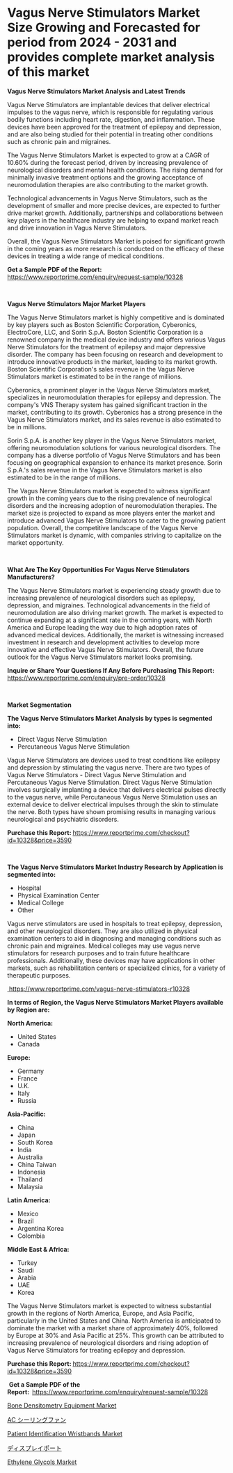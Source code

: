 <p><h1>Vagus Nerve Stimulators Market Size Growing and Forecasted for period from 2024 - 2031 and provides complete market analysis of this market</h1></p><p><strong>Vagus Nerve Stimulators Market Analysis and Latest Trends</strong></p>
<p><p>Vagus Nerve Stimulators are implantable devices that deliver electrical impulses to the vagus nerve, which is responsible for regulating various bodily functions including heart rate, digestion, and inflammation. These devices have been approved for the treatment of epilepsy and depression, and are also being studied for their potential in treating other conditions such as chronic pain and migraines.</p><p>The Vagus Nerve Stimulators Market is expected to grow at a CAGR of 10.60% during the forecast period, driven by increasing prevalence of neurological disorders and mental health conditions. The rising demand for minimally invasive treatment options and the growing acceptance of neuromodulation therapies are also contributing to the market growth.</p><p>Technological advancements in Vagus Nerve Stimulators, such as the development of smaller and more precise devices, are expected to further drive market growth. Additionally, partnerships and collaborations between key players in the healthcare industry are helping to expand market reach and drive innovation in Vagus Nerve Stimulators.</p><p>Overall, the Vagus Nerve Stimulators Market is poised for significant growth in the coming years as more research is conducted on the efficacy of these devices in treating a wide range of medical conditions.</p></p>
<p><strong>Get a Sample PDF of the Report:&nbsp;</strong> <a href="https://www.reportprime.com/enquiry/request-sample/10328">https://www.reportprime.com/enquiry/request-sample/10328</a></p>
<p>&nbsp;</p>
<p><strong>Vagus Nerve Stimulators Major Market Players</strong></p>
<p><p>The Vagus Nerve Stimulators market is highly competitive and is dominated by key players such as Boston Scientific Corporation, Cyberonics, ElectroCore, LLC, and Sorin S.p.A. Boston Scientific Corporation is a renowned company in the medical device industry and offers various Vagus Nerve Stimulators for the treatment of epilepsy and major depressive disorder. The company has been focusing on research and development to introduce innovative products in the market, leading to its market growth. Boston Scientific Corporation's sales revenue in the Vagus Nerve Stimulators market is estimated to be in the range of millions.</p><p>Cyberonics, a prominent player in the Vagus Nerve Stimulators market, specializes in neuromodulation therapies for epilepsy and depression. The company's VNS Therapy system has gained significant traction in the market, contributing to its growth. Cyberonics has a strong presence in the Vagus Nerve Stimulators market, and its sales revenue is also estimated to be in millions.</p><p>Sorin S.p.A. is another key player in the Vagus Nerve Stimulators market, offering neuromodulation solutions for various neurological disorders. The company has a diverse portfolio of Vagus Nerve Stimulators and has been focusing on geographical expansion to enhance its market presence. Sorin S.p.A.'s sales revenue in the Vagus Nerve Stimulators market is also estimated to be in the range of millions.</p><p>The Vagus Nerve Stimulators market is expected to witness significant growth in the coming years due to the rising prevalence of neurological disorders and the increasing adoption of neuromodulation therapies. The market size is projected to expand as more players enter the market and introduce advanced Vagus Nerve Stimulators to cater to the growing patient population. Overall, the competitive landscape of the Vagus Nerve Stimulators market is dynamic, with companies striving to capitalize on the market opportunity.</p></p>
<p>&nbsp;</p>
<p><strong>What Are The Key Opportunities For Vagus Nerve Stimulators Manufacturers?</strong></p>
<p><p>The Vagus Nerve Stimulators market is experiencing steady growth due to increasing prevalence of neurological disorders such as epilepsy, depression, and migraines. Technological advancements in the field of neuromodulation are also driving market growth. The market is expected to continue expanding at a significant rate in the coming years, with North America and Europe leading the way due to high adoption rates of advanced medical devices. Additionally, the market is witnessing increased investment in research and development activities to develop more innovative and effective Vagus Nerve Stimulators. Overall, the future outlook for the Vagus Nerve Stimulators market looks promising.</p></p>
<p><strong>Inquire or Share Your Questions If Any Before Purchasing This Report:</strong> <a href="https://www.reportprime.com/enquiry/pre-order/10328">https://www.reportprime.com/enquiry/pre-order/10328</a></p>
<p>&nbsp;</p>
<p><strong>Market Segmentation</strong></p>
<p><strong>The Vagus Nerve Stimulators Market Analysis by types is segmented into:</strong></p>
<p><ul><li>Direct Vagus Nerve Stimulation</li><li>Percutaneous Vagus Nerve Stimulation</li></ul></p>
<p><p>Vagus Nerve Stimulators are devices used to treat conditions like epilepsy and depression by stimulating the vagus nerve. There are two types of Vagus Nerve Stimulators - Direct Vagus Nerve Stimulation and Percutaneous Vagus Nerve Stimulation. Direct Vagus Nerve Stimulation involves surgically implanting a device that delivers electrical pulses directly to the vagus nerve, while Percutaneous Vagus Nerve Stimulation uses an external device to deliver electrical impulses through the skin to stimulate the nerve. Both types have shown promising results in managing various neurological and psychiatric disorders.</p></p>
<p><strong>Purchase this Report:&nbsp;</strong><a href="https://www.reportprime.com/checkout?id=10328&price=3590">https://www.reportprime.com/checkout?id=10328&price=3590</a></p>
<p>&nbsp;</p>
<p><strong>The Vagus Nerve Stimulators Market Industry Research by Application is segmented into:</strong></p>
<p><ul><li>Hospital</li><li>Physical Examination Center</li><li>Medical College</li><li>Other</li></ul></p>
<p><p>Vagus nerve stimulators are used in hospitals to treat epilepsy, depression, and other neurological disorders. They are also utilized in physical examination centers to aid in diagnosing and managing conditions such as chronic pain and migraines. Medical colleges may use vagus nerve stimulators for research purposes and to train future healthcare professionals. Additionally, these devices may have applications in other markets, such as rehabilitation centers or specialized clinics, for a variety of therapeutic purposes.</p></p>
<p><a href="https://www.reportprime.com/vagus-nerve-stimulators-r10328">&nbsp;https://www.reportprime.com/vagus-nerve-stimulators-r10328</a></p>
<p><strong>In terms of Region, the Vagus Nerve Stimulators Market Players available by Region are:</strong></p>
<p>
    <p> <strong> North America: </strong>
        <ul>
            <li>United States</li>
            <li>Canada</li>
        </ul>
        </p> 
    <p> <strong> Europe: </strong>
        <ul>
            <li>Germany</li>
            <li>France</li>
            <li>U.K.</li>
            <li>Italy</li>
            <li>Russia</li>
        </ul>
        </p> 
    <p> <strong> Asia-Pacific: </strong>
        <ul>
            <li>China</li>
            <li>Japan</li>
            <li>South Korea</li>
            <li>India</li>
            <li>Australia</li>
            <li>China Taiwan</li>
            <li>Indonesia</li>
            <li>Thailand</li>
            <li>Malaysia</li>
        </ul>
        </p> 
    <p> <strong> Latin America: </strong>
        <ul>
            <li>Mexico</li>
            <li>Brazil</li>
            <li>Argentina Korea</li>
            <li>Colombia</li>
        </ul>
        </p> 
    <p> <strong> Middle East & Africa: </strong>
        <ul>
            <li>Turkey</li>
            <li>Saudi</li>
            <li>Arabia</li>
            <li>UAE</li>
            <li>Korea</li>
        </ul>
    </p>
    </p>
<p><p>The Vagus Nerve Stimulators market is expected to witness substantial growth in the regions of North America, Europe, and Asia Pacific, particularly in the United States and China. North America is anticipated to dominate the market with a market share of approximately 40%, followed by Europe at 30% and Asia Pacific at 25%. This growth can be attributed to increasing prevalence of neurological disorders and rising adoption of Vagus Nerve Stimulators for treating epilepsy and depression.</p></p>
<p><strong>Purchase this Report: </strong><a href="https://www.reportprime.com/checkout?id=10328&price=3590">https://www.reportprime.com/checkout?id=10328&price=3590</a></p>
<p>&nbsp;<strong>Get a Sample PDF of the Report:&nbsp;&nbsp;</strong><a href="https://www.reportprime.com/enquiry/request-sample/10328">https://www.reportprime.com/enquiry/request-sample/10328</a></p>
<p><strong></strong></p>
<p><p><a href="https://github.com/timeliteaut/Market-Research-Report-List-2/blob/main/bone-densitometry-equipment-market.md">Bone Densitometry Equipment Market</a></p><p><a href="https://github.com/bevdtkn4419963/Market-Research-Report-List-1/blob/main/750814723994.md">AC シーリングファン</a></p><p><a href="https://github.com/bobicer/Market-Research-Report-List-2/blob/main/patient-identification-wristbands-market.md">Patient Identification Wristbands Market</a></p><p><a href="https://github.com/MosesSpinka1914/Market-Research-Report-List-1/blob/main/659309923995.md">ディスプレイポート</a></p><p><a href="https://issuu.com/reportprime-2/docs/ethylene-glycols-market-size-2030.pptx">Ethylene Glycols Market</a></p></p>